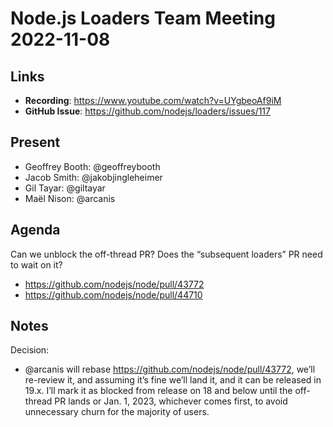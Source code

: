 # Node.js  Loaders Team Meeting 2022-11-08

## Links

* **Recording**: https://www.youtube.com/watch?v=UYgbeoAf9iM
* **GitHub Issue**: https://github.com/nodejs/loaders/issues/117

## Present

* Geoffrey Booth: @geoffreybooth
* Jacob Smith: @jakobjingleheimer
* Gil Tayar: @giltayar
* Maël Nison: @arcanis

## Agenda

Can we unblock the off-thread PR? Does the “subsequent loaders” PR need to wait on it?
* https://github.com/nodejs/node/pull/43772
* https://github.com/nodejs/node/pull/44710

## Notes

Decision: 
* @arcanis will rebase https://github.com/nodejs/node/pull/43772, we’ll re-review it, and assuming it’s fine we’ll land it, and it can be released in 19.x. I’ll mark it as blocked from release on 18 and below until the off-thread PR lands or Jan. 1, 2023, whichever comes first, to avoid unnecessary churn for the majority of users.
